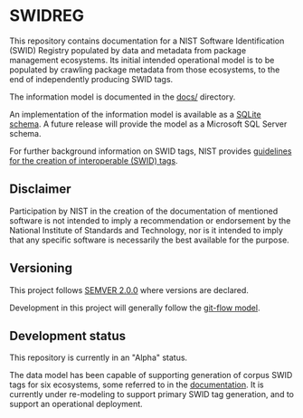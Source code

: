 # SWIDREG

This repository contains documentation for a NIST Software Identification (SWID) Registry populated by data and metadata from package management ecosystems.  Its initial intended operational model is to be populated by crawling package metadata from those ecosystems, to the end of independently producing SWID tags.

The information model is documented in the [docs/](docs/) directory.

An implementation of the information model is available as a [SQLite schema](src/coordinate_system.sql).  A future release will provide the model as a Microsoft SQL Server schema.

For further background information on SWID tags, NIST provides [guidelines for the creation of interoperable (SWID) tags](https://doi.org/10.6028/NIST.IR.8060).


## Disclaimer

Participation by NIST in the creation of the documentation of mentioned software is not intended to imply a recommendation or endorsement by the National Institute of Standards and Technology, nor is it intended to imply that any specific software is necessarily the best available for the purpose.


## Versioning

This project follows [SEMVER 2.0.0](https://semver.org/) where versions are declared.

Development in this project will generally follow the [git-flow model](https://nvie.com/posts/a-successful-git-branching-model/).


## Development status

This repository is currently in an "Alpha" status.

The data model has been capable of supporting generation of corpus SWID tags for six ecosystems, some referred to in the [documentation](docs/).  It is currently under re-modeling to support primary SWID tag generation, and to support an operational deployment.
